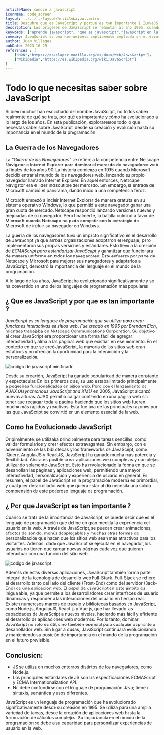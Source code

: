```yaml
---
articleName: conoce a javascript
iconName: code_screen
layout: ../../../layout/ArticleLayout.astro
title: Descubre que es JavaScript y porque es tan importante | ILoveJS
description: Los orígenes de JavaScript se remontan al año 1995, cuando Brendan Eich, entonces empleado de Netscape, creó el lenguaje de scripting en 10 días. En sus primeras etapas, JavaScript se utilizaba principalmente para validar formularios y añadir interactividad a las páginas web. Sin embargo, su popularidad pronto comenzó a crecer, y los desarrolladores se dieron cuenta de que podían utilizarlo para mucho más que simples efectos visuales.
keywords: ["aprende javascript", "que es javascript","javascript en la web","programacion javascript","historia de javascript","javascript en el servidor","quien creo javascript","cuando se creo javascript","guia de javascript","evolucion de javascript"]
summary: JavaScript es una herramienta ampliamente empleada en el desarrollo web. Pero, ¿cómo nació este lenguaje y por qué se ha vuelto tan importante en el mundo digital?
author: Juan Villegas
pubDate: 2023-10-29
references : [
    ["MDN","https://developer.mozilla.org/es/docs/Web/JavaScript"],
    ["Wikipedia","https://es.wikipedia.org/wiki/JavaScript"]
]
---
```


# Todo lo que necesitas saber sobre JavaScript

Si bien muchos han escuchado del nombre JavaScript, no todos saben realmente de qué se trata, por qué es importante y cómo ha evolucionado a lo largo de los años. En esta publicación, exploraremos todo lo que necesitas saber sobre JavaScript, desde su creación y evolución hasta su importancia en el mundo de la programación.

## La Guerra de los Navegadores

La *"Guerra de los Navegadores"* se refiere a la competencia entre Netscape Navigator e Internet Explorer para dominar el mercado de navegadores web a finales de los años 90. La historia comienza en 1995 cuando Microsoft decidió entrar al mundo de los navegadores web, lanzando su propio navegador llamado Internet Explorer. En aquel entonces, Netscape Navigator era el líder indiscutible del mercado. Sin embargo, la entrada de Microsoft cambió el panorama, dando inicio a una competencia feroz.

Microsoft empezó a incluir Internet Explorer de manera gratuita en su sistema operativo Windows, lo que permitió a este navegador ganar una gran cuota de mercado. Netscape respondió lanzando versiones nuevas y mejoradas de su navegador. Pero finalmente, la batalla culminó a favor de Microsoft cuando Netscape no pudo competir con la estrategia de Microsoft de incluir su navegador en Windows.

La guerra de los navegadores tuvo un impacto significativo en el desarrollo de JavaScript ya que ambas organizaciones adoptaron el lenguaje, pero implementaron sus propias versiones y estándares. Esto llevó a la creación de *ECMAScript para estandarizar JavaScript* y garantizar que funcionara de manera uniforme en todos los navegadores. Este esfuerzo por parte de Netscape y Microsoft para mejorar sus navegadores y adaptarlos a JavaScript, demostró la importancia del lenguaje en el mundo de la programación.

A lo largo de los años, JavaScript ha evolucionado significativamente y se ha convertido en uno de los lenguajes de programación más populares

## ¿ Que es JavaScript y por que es tan importante ?

*JavaScript es un lenguaje de programación que se utiliza para crear funciones interactivas en sitios web*. *Fue creado en 1995 por Brendan Eich*, mientras trabajaba en Netscape Communications Corporation. Su objetivo al crear JavaScript era proporcionar una forma fácil de agregar interactividad y alma a las páginas web que existían en ese momento. En el contexto en que se creó JavaScript, la mayoría de los sitios web eran estáticos y no ofrecían la oportunidad para la interacción y la personalización.

![codigo de javascript minificado](https://images.pexels.com/photos/2004161/pexels-photo-2004161.jpeg?auto=compress&cs=tinysrgb&w=1260&h=750&dpr=2)

Desde su creación, JavaScript ha ganado popularidad de manera constante y espectacular. En los primeros días, su uso estaba limitado principalmente a pequeñas funcionalidades en sitios web. Pero con el lanzamiento de *AJAX (Asynchronous JavaScript and XML)* en 2005, JavaScript alcanzó nuevas alturas. AJAX permitió cargar contenido en una página web sin tener que recargar toda la página, haciendo que los sitios web fueran mucho más rápidos y reactivos. Esta fue una de las principales razones por las que JavaScript se convirtió en un elemento esencial de la web.

## Como ha Evolucionado JavaScript

Originalmente, se utilizaba principalmente para tareas sencillas, como validar formularios y crear efectos extravagantes. Sin embargo, con el advenimiento de las bibliotecas y los frameworks de JavaScript, como jQuery, AngularJS y ReactJS, JavaScript ha ganado mucha más potencia y flexibilidad. Ahora es posible crear aplicaciones web completas y complejas utilizando solamente JavaScript. Esto ha revolucionado la forma en que se desarrollan las páginas y aplicaciones web, permitiendo una mayor interactividad, personalización y experiencia de usuario en general. En resumen, el papel de JavaScript en la programación moderna es primordial, y cualquier desarrollador web que quiera estar al día necesita una sólida comprensión de este poderoso lenguaje de programación.

## ¿ Por que JavaScript es tan importante ? 

Cuando se trata de la importancia de JavaScript, se puede decir que es el lenguaje de programación que define en gran medida la experiencia del usuario en la web. A través de JavaScript, se pueden crear animaciones, efectos de sonido, menús desplegables y muchas otras formas de personalización que hacen que los sitios web sean más atractivos para los visitantes. Además, dado que JavaScript se ejecuta en el navegador, los usuarios no tienen que cargar nuevas páginas cada vez que quieran interactuar con una función del sitio web.

![codigo de javascript](https://images.pexels.com/photos/270557/pexels-photo-270557.jpeg?auto=compress&cs=tinysrgb&w=1260&h=750&dpr=2)

Además de estas diversas aplicaciones, JavaScript también forma parte integral de la tecnología de desarrollo web Full-Stack. Full-Stack se refiere al desarrollo tanto del lado del cliente (Front-End) como del servidor (Back-End) de una aplicación web. El papel de JavaScript en este ámbito es inigualable, ya que permite a los desarrolladores crear interfaces de usuario dinámicas y responder a las interacciones del usuario en tiempo real. Existen numerosos marcos de trabajo y bibliotecas basados en JavaScript, como Node.js, AngularJS, React.js y Vue.js, que han llevado las capacidades de JavaScript a nuevos niveles, haciendo más fácil y eficiente el desarrollo de aplicaciones web modernas. Por lo tanto, dominar JavaScript no solo es útil, sino también esencial para cualquier aspirante a desarrollador web. Sin lugar a dudas, JavaScript continuará evolucionando y manteniendo su posición de importancia en el mundo de la programación en el futuro previsible.

## Conclusion:

- JS se utiliza en muchos entornos distintos de los navegadores, como Node.js.
- Los principales estándares de JS son las especificaciones ECMAScript y ECMA Internationalization API.
- No debe confundirse con el lenguaje de programación Java; tienen sintaxis, semántica y usos diferentes.

JavaScript es un lenguaje de programación que ha evolucionado significativamente desde su creación en 1995. Se utiliza para una amplia variedad de tareas, desde la creación de aplicaciones web hasta la formulación de cálculos complejos. Su importancia en el mundo de la programación se debe a su capacidad para personalizar experiencias de usuario en la web.